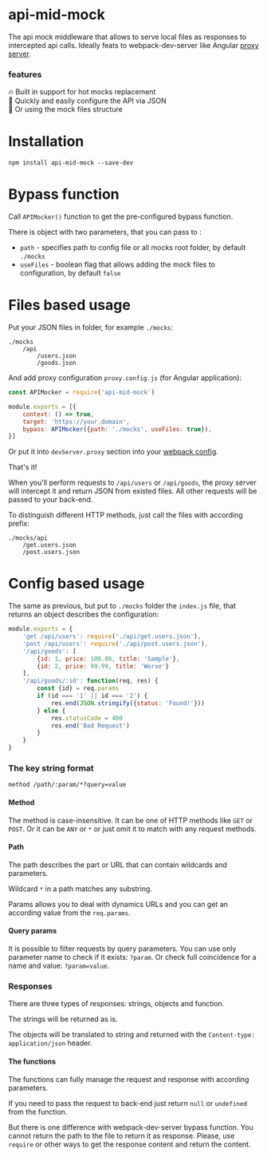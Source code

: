 # api-mid-mock
The api mock middleware that allows to serve local files as responses to intercepted api calls.
Ideally feats to webpack-dev-server like Angular [proxy server](https://angular.io/guide/build#proxying-to-a-backend-server).

### features

🔥 Built in support for hot mocks replacement  
🚀 Quickly and easily configure the API via JSON  
📂 Or using the mock files structure

# Installation

```shell
npm install api-mid-mock --save-dev
```

# Bypass function

Call `APIMocker()` function to get the pre-configured bypass function.

There is object with two parameters, that you can pass to :

* `path` - specifies path to config file or all mocks root folder, by default `./mocks`
* `useFiles` - boolean flag that allows adding the mock files to configuration, by default `false`

# Files based usage

Put your JSON files in folder, for example `./mocks`:
```shell
./mocks
    /api
        /users.json
        /goods.json
```

And add proxy configuration `proxy.config.js` (for Angular application):
```javascript
const APIMocker = require('api-mid-mock')

module.exports = [{
    context: () => true,
    target: 'https://your.domain',
    bypass: APIMocker({path: './mocks', useFiles: true}),
}]
```

Or put it into `devServer.proxy` section into your [webpack config](https://webpack.js.org/configuration/dev-server/#devserverproxy).

That's it!

When you'll perform requests to `/api/users` or `/api/goods`,
the proxy server will intercept it and return JSON from existed files.
All other requests will be passed to your back-end.

To distinguish different HTTP methods, just call the files with according prefix:
```shell
./mocks/api
    /get.users.json
    /post.users.json
```

# Config based usage

The same as previous, but put to `./mocks` folder the `index.js` file, that returns an object
describes the configuration:

```javascript
module.exports = {
    'get /api/users': require('./api/get.users.json'),
    'post /api/users': require('./api/post.users.json'),
    '/api/goods': [
        {id: 1, price: 100.00, title: 'Sample'},
        {id: 2, price: 99.99, title: 'Worse'}
    ],
    '/api/goods/:id': function(req, res) {
        const {id} = req.params
        if (id === '1' || id === '2') {
            res.end(JSON.stringify({status: 'Found!'}))
        } else {
            res.statusCode = 400
            res.end('Bad Request')
        }
    }
}
```

### The key string format

```text
method /path/:param/*?query=value
```

#### Method

The method is case-insensitive. It can be one of HTTP methods like `GET` or `POST`.
Or it can be `ANY` or `*` or just omit it to match with any request methods.

#### Path

The path describes the part or URL that can contain wildcards and parameters.

Wildcard `*` in a path matches any substring.

Params allows you to deal with dynamics URLs and you can get an according value from the `req.params`.

#### Query params

It is possible to filter requests by query parameters.
You can use only parameter name to check if it exists: `?param`.
Or check full coincidence for a name and value: `?param=value`.

### Responses

There are three types of responses: strings, objects and function.

The strings will be returned as is.

The objects will be translated to string and returned with the `Content-type: application/json` header.

#### The functions

The functions can fully manage the request and response with according parameters.

If you need to pass the request to back-end just return `null` or `undefined` from the function.

But there is one difference with webpack-dev-server bypass function.
You cannot return the path to the file to return it as response.
Please, use `require` or other ways to get the response content and return the content.
